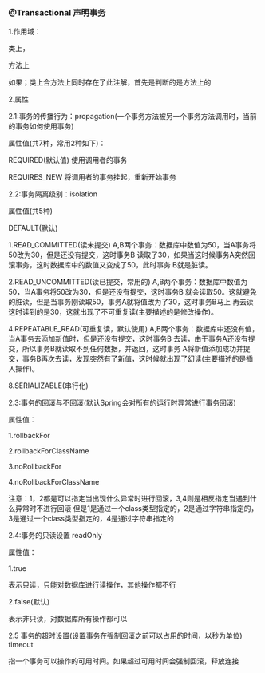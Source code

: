 ### @Transactional 声明事务

1.作用域：

类上，

方法上

如果；类上合方法上同时存在了此注解，首先是判断的是方法上的

2.属性

2.1:事务的传播行为：propagation(一个事务方法被另一个事务方法调用时，当前的事务如何使用事务)

属性值(共7种，常用2种如下)：

REQUIRED(默认值)
使用调用者的事务 

REQUIRES_NEW
将调用者的事务挂起，重新开始事务

2.2:事务隔离级别：isolation

属性值(共5种)

DEFAULT(默认)

1.READ_COMMITTED(读未提交)
A,B两个事务：数据库中数值为50，当A事务将50改为30，但是还没有提交，这时事务B
读取了30，如果当这时候事务A突然回滚事务，这时数据库中的数值又变成了50，此时事务
B就是脏读。

2.READ_UNCOMMITTED(读已提交，常用的)
A,B两个事务：数据库中数值为50，当A事务将50改为30，但是还没有提交，这时事务B
就会读取50。这就避免的脏读，但是当事务刚读取50，事务A就将值改为了30，这时事务B马上
再去读这时读到的是30，这就出现了不可重复读(主要描述的是修改操作)。

4.REPEATABLE_READ(可重复读，默认使用)
A,B两个事务：数据库中还没有值，当A事务去添加新值时，但是还没有提交，这时事务B
去读，由于事务A还没有提交，所以事务B就读取不到任何数据，并返回，这时事务
A将新值添加成功并提交，事务B再次去读，发现突然有了新值，这时候就出现了幻读(主要描述的是插入操作)。

8.SERIALIZABLE(串行化)

2.3:事务的回滚与不回滚(默认Spring会对所有的运行时异常进行事务回滚)

属性值：

1.rollbackFor

2.rollbackForClassName

3.noRollbackFor

4.noRollbackForClassName

注意：1，2都是可以指定当出现什么异常时进行回滚，3,4则是相反指定当遇到什么异常时不进行回滚
但是1是通过一个class类型指定的，2是通过字符串指定的，3是通过一个class类型指定的，4是通过字符串指定的

2.4:事务的只读设置 readOnly

属性值：

1.true

表示只读，只能对数据库进行读操作，其他操作都不行

2.false(默认)

表示非只读，对数据库所有操作都可以

2.5 事务的超时设置(设置事务在强制回滚之前可以占用的时间，以秒为单位) timeout

指一个事务可以操作的可用时间。如果超过可用时间会强制回滚，释放连接



